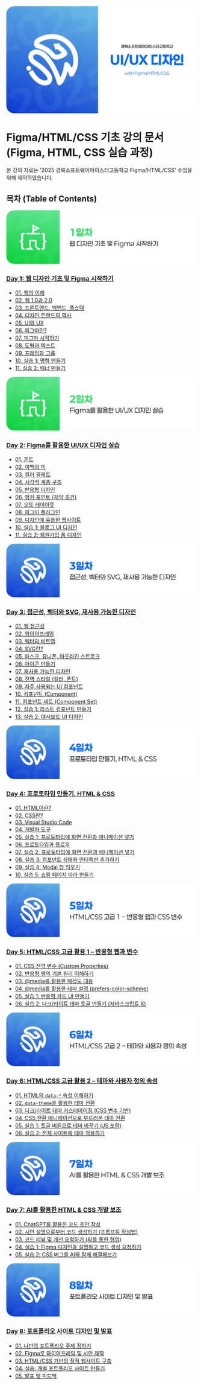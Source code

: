 <img src="./thumbnail.png" />

# Figma/HTML/CSS 기초 강의 문서 (Figma, HTML, CSS 실습 과정)

본 강의 자료는 '2025 경북소프트웨어마이스터고등학교 Figma/HTML/CSS' 수업을 위해 제작하였습니다.

## 목차 (Table of Contents)

<img src="./day_1/header.png" />

### [Day 1: 웹 디자인 기초 및 Figma 시작하기](./day_1/README.md)

- [01. 웹의 이해](./day_1/01-Introducing-Web.md)
- [02. 웹 1.0과 2.0](./day_1/02-Web-1.0-2.0.md)
- [03. 프론트엔드, 백엔드, 풀스택](./day_1/03-Frontend-Backend-Fullstack.md)
- [04. 디자인 트렌드의 역사](./day_1/04-History-of-Design-Transformation.md)
- [05. UI와 UX](./day_1/05-UI-UX.md)
- [06. 피그마란?](./day_1/06-What-is-Figma.md)
- [07. 피그마 시작하기](./day_1/07-Figma-First-Step.md)
- [08. 도형과 텍스트](./day_1/08-Shape-and-Text.md)
- [09. 프레임과 그룹](./day_1/09-Frame-and-Group.md)
- [10. 실습 1: 명함 만들기](./day_1/10-Create-Business-Card.md)
- [11. 실습 2: 배너 만들기](./day_1/11-Create-Banner.md)

<img src="./day_2/header.png" />

### [Day 2: Figma를 활용한 UI/UX 디자인 실습](./day_2/README.md)

- [01. 폰트](./day_2/01-Fonts.md)
- [02. 여백의 미](./day_2/02-The-Beauty-of-the-Blank.md)
- [03. 컬러 팔레트](./day_2/03-Color-Pallete.md)
- [04. 시각적 계층 구조](./day_2/04-Visual-Hierarchy.md)
- [05. 반응형 디자인](./day_2/05-Responsible-Design.md)
- [06. 앵커 포인트 (제약 조건)](./day_2/06-Anchor-Point.md)
- [07. 오토 레이아웃](./day_2/07-Auto-Layout.md)
- [08. 피그마 플러그인](./day_2/08-Figma-Plugins.md)
- [09. 디자인에 유용한 웹사이트](./day_2/09-Useful-Websites.md)
- [10. 실습 1: 블로그 UI 디자인](./day_2/10.%20Practice-1.md)
- [11. 실습 2: 회원가입 폼 디자인](./day_2/11.%20Practice-2.md)

<img src="./day_3/header.png" />

### [Day 3: 접근성, 벡터와 SVG, 재사용 가능한 디자인](./day_3/README.md)

- [01. 웹 접근성](./day_3/01-Accessibility.md)
- [02. 와이어프레임](./day_3/02-Wire-Frame.md)
- [03. 벡터와 비트맵](./day_3/03-Vector-Bitmap.md)
- [04. SVG란?](./day_3/04-What-is-SVG.md)
- [05. 마스크, 유니온, 아웃라인 스트로크](./day_3/05-Mask-Union-OutlineStroke.md)
- [06. 아이콘 만들기](./day_3/06-Create-Icon.md)
- [07. 재사용 가능한 디자인](./day_3/07-Reusable-Design.md)
- [08. 전역 스타일 (컬러, 폰트)](./day_3/08-Global-Styles.md)
- [09. 자주 사용되는 UI 컴포넌트](./day_3/09-Common-UI-Components.md)
- [10. 컴포넌트 (Component)](./day_3/10-Component.md)
- [11. 컴포넌트 세트 (Component Set)](./day_3/11-Component-Set.md)
- [12. 실습 1: 리스트 컴포넌트 만들기](./day_3/12-Practice-1.md)
- [13. 실습 2: 대시보드 UI 디자인](./day_3/13-Practice-2.md)

<img src="./day_4/header.png" />

### [Day 4: 프로토타입 만들기, HTML & CSS](./day_4/README.md)

- [01. HTML이란?](./day_4/01-What-is-HTML.md)
- [02. CSS란?](./day_4/02-What-is-CSS.md)
- [03. Visual Studio Code](./day_4/03-Visual-Studio-Code.md)
- [04. 개발자 도구](./day_4/04-Developer-Tool.md)
- [05. 실습 1: 프로토타입에 화면 전환과 애니메이션 넣기](./day_4/05-Practice-1.md)
- [06. 프로토타입과 플로우](./day_4/06-Prototype-and-Flow.md)
- [07. 실습 2: 프로토타입에 화면 전환과 애니메이션 넣기](./day_4/07-Practice-1.md)
- [08. 실습 3: 컴포넌트 상태와 인터랙션 추가하기](./day_4/08-Practice-2.md)
- [09. 실습 4: Modal 창 띄우기](./day_4/09-Practice-3.md)
- [10. 실습 5: 쇼핑 페이지 따라 만들기](./day_4/10-Practice-4.md)

<img src="./day_5/header.png" />

### [Day 5: HTML/CSS 고급 활용 1 – 반응형 웹과 변수](./day_5/README.md)

- [01. CSS 전역 변수 (Custom Properties)](./day_5/01-CSS-Global-Variables.md)
- [02. 반응형 웹의 기본 원리 이해하기](./day_5/02-Responsive-Web-Basics.md)
- [03. @media를 활용한 해상도 대응](./day_5/03-Media-Queries-for-Resolution.md)
- [04. @media를 활용한 테마 설정 (prefers-color-scheme)](./day_5/04-Media-Queries-for-Theme.md)
- [05. 실습 1: 반응형 카드 UI 만들기](./day_5/05-Practice-1-Responsive-Card-UI.md)
- [06. 실습 2: 다크/라이트 테마 토글 만들기 (자바스크립트 X)](./day_5/06-Practice-2-Theme-Toggle-No-JS.md)

<img src="./day_6/header.png" />

### [Day 6: HTML/CSS 고급 활용 2 – 테마와 사용자 정의 속성](./day_6/README.md)

- [01. HTML의 `data-*` 속성 이해하기](./day_6/01-Understanding-Data-Attributes.md)
- [02. `data-theme`을 활용한 테마 전환](./day_6/02-Theme-Switching-with-Data-Theme.md)
- [03. 다크/라이트 테마 커스터마이징 (CSS 변수 기반)](./day_6/03-Customizing-Themes-with-CSS-Variables.md)
- [04. CSS 전환 애니메이션으로 부드러운 테마 전환](./day_6/04-Smooth-Theme-Transitions-with-CSS.md)
- [05. 실습 1: 토글 버튼으로 테마 바꾸기 (JS 포함)](./day_6/05-Practice-1-Theme-Toggle-with-JS.md)
- [06. 실습 2: 전체 사이트에 테마 적용하기](./day_6/06-Practice-2-Applying-Themes-to-a-Whole-Site.md)

<img src="./day_7/header.png" />

### [Day 7: AI를 활용한 HTML & CSS 개발 보조](./day_7/README.md)

- [01. ChatGPT를 활용한 코드 초안 작성](./day_7/01-Drafting-Code-with-ChatGPT.md)
- [02. 시안 설명으로부터 코드 생성하기 (프롬프트 작성법)](./day_7/02-Generating-Code-from-Designs.md)
- [03. 코드 리뷰 및 개선 요청하기 (AI를 통한 협업)](./day_7/03-Code-Review-and-Improvement-with-AI.md)
- [04. 실습 1: Figma 디자인을 설명하고 코드 생성 요청하기](./day_7/04-Practice-1-Generating-Code-from-Figma-Designs.md)
- [05. 실습 2: CSS 버그를 AI와 함께 해결해보기](./day_7/05-Practice-2-Debugging-CSS-with-AI.md)

<img src="./day_8/header.png" />

### [Day 8: 포트폴리오 사이트 디자인 및 발표](./day_8/README.md)

- [01. 나만의 포트폴리오 주제 정하기](./day_8/01-Choosing-a-Portfolio-Theme.md)
- [02. Figma로 와이어프레임 및 시안 제작](./day_8/02-Creating-Wireframes-and-Designs-in-Figma.md)
- [03. HTML/CSS 기반의 정적 웹사이트 구축](./day_8/03-Building-a-Static-Website-with-HTML-CSS.md)
- [04. 실습: 개별 포트폴리오 사이트 만들기](./day_8/04-Practice-Creating-a-Personal-Portfolio-Site.md)
- [05. 발표 및 피드백](./day_8/05-Presentation-and-Feedback.md)
